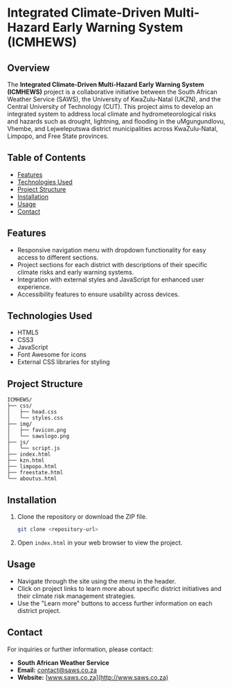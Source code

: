 # Integrated Climate-Driven Multi-Hazard Early Warning System (ICMHEWS)

## Overview

The **Integrated Climate-Driven Multi-Hazard Early Warning System (ICMHEWS)** project is a collaborative initiative between the South African Weather Service (SAWS), the University of KwaZulu-Natal (UKZN), and the Central University of Technology (CUT). This project aims to develop an integrated system to address local climate and hydrometeorological risks and hazards such as drought, lightning, and flooding in the uMgungundlovu, Vhembe, and Lejweleputswa district municipalities across KwaZulu-Natal, Limpopo, and Free State provinces.

## Table of Contents

- [Features](#features)
- [Technologies Used](#technologies-used)
- [Project Structure](#project-structure)
- [Installation](#installation)
- [Usage](#usage)
- [Contact](#contact)

## Features

- Responsive navigation menu with dropdown functionality for easy access to different sections.
- Project sections for each district with descriptions of their specific climate risks and early warning systems.
- Integration with external styles and JavaScript for enhanced user experience.
- Accessibility features to ensure usability across devices.

## Technologies Used

- HTML5
- CSS3
- JavaScript
- Font Awesome for icons
- External CSS libraries for styling

## Project Structure

```
ICMHEWS/
├── css/
│   ├── head.css
│   └── styles.css
├── img/
│   ├── favicon.png
│   └── sawslogo.png
├── js/
│   └── script.js
├── index.html
├── kzn.html
├── limpopo.html
├── freestate.html
└── aboutus.html
```

## Installation

1. Clone the repository or download the ZIP file.
   ```bash
   git clone <repository-url>
   ```
2. Open `index.html` in your web browser to view the project.

## Usage

- Navigate through the site using the menu in the header.
- Click on project links to learn more about specific district initiatives and their climate risk management strategies.
- Use the "Learn more" buttons to access further information on each district project.


## Contact

For inquiries or further information, please contact:

- **South African Weather Service**
- **Email:** contact@saws.co.za
- **Website:** [www.saws.co.za](http://www.saws.co.za)
